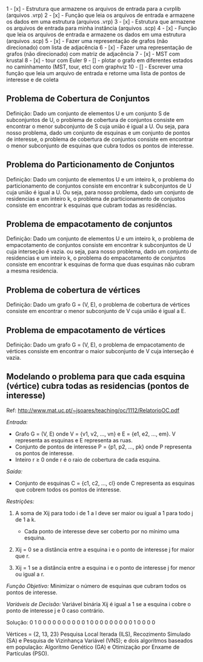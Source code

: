 1 - [x] - Estrutura que armazene os arquivos de entrada para a cvrplib (arquivos .vrp)
2 - [x] - Função que leia os arquivos de entrada e armazene os dados em uma estrutura (arquivos .vrp)
3 - [x] - Estrutura que armazene os arquivos de entrada para minha instância (arquivos .scp)
4 - [x] - Função que leia os arquivos de entrada e armazene os dados em uma estrutura (arquivos .scp)
5 - [x] - Fazer uma representação de grafos (não direcionado) com lista de adjacência
6 - [x] - Fazer uma representação de grafos (não direcionado) com matriz de adjacência
7 - [x] - MST com krustal
8 - [x] - tour com Euler
9 - [] - plotar o grafo em diferentes estados no caminhamento (MST, tour, etc) com graphviz
10 - [] - Escrever uma função que leia um arquivo de entrada e retorne uma lista de pontos de interesse e de coleta

## Problema de Cobertura de Conjuntos
Definição: Dado um conjunto de elementos U e um conjunto S de subconjuntos de U, o problema de cobertura de conjuntos consiste em encontrar o menor subconjunto de S cuja união é igual a U.
Ou seja, para nosso problema, dado um conjunto de esquinas e um conjunto de pontos de interesse, o problema de cobertura de conjuntos consiste em encontrar o menor subconjunto de esquinas que cubra todos os pontos de interesse.

## Problema do Particionamento de Conjuntos
Definição: Dado um conjunto de elementos U e um inteiro k, o problema do particionamento de conjuntos consiste em encontrar k subconjuntos de U cuja união é igual a U.
Ou seja, para nosso problema, dado um conjunto de residencias e um inteiro k, o problema de particionamento de conjustos consiste em encontrar k esquinas que cubram todas as residências.

## Problema de empacotamento de conjuntos
Definição: Dado um conjunto de elementos U e um inteiro k, o problema de empacotamento de conjuntos consiste em encontrar k subconjuntos de U cuja interseção é vazia.
ou seja, para nosso problema, dado um conjunto de residencias e um inteiro k, o problema do empacotamento de conjuntos consiste em encontrar k esquinas de forma que duas esquinas não cubram a mesma residencia.

## Problema de cobertura de vértices
Definição: Dado um grafo G = (V, E), o problema de cobertura de vértices consiste em encontrar o menor subconjunto de V cuja união é igual a E.

## Problema de empacotamento de vértices
Definição: Dado um grafo G = (V, E), o problema de empacotamento de vértices consiste em encontrar o maior subconjunto de V cuja interseção é vazia.

## Modelando o problema para que cada esquina (vértice) cubra todas as residencias (pontos de interesse)
Ref: http://www.mat.uc.pt/~jsoares/teaching/oc/1112/RelatorioOC.pdf

*Entrada:*
- Grafo G = (V, E) onde V = {v1, v2, ..., vn} e E = {e1, e2, ..., em}. V representa as esquinas e E representa as ruas.
- Conjunto de pontos de interesse P = {p1, p2, ..., pk} onde P representa os pontos de interesse.
- Inteiro r ≥ 0 onde r é o raio de cobertura de cada esquina.

*Saída:*
- Conjunto de esquinas C = {c1, c2, ..., cl} onde C representa as esquinas que cobrem todos os pontos de interesse.

*Restrições:*
1. A soma de Xij para todo i de 1 a l deve ser maior ou igual a 1 para todo j de 1 a k.
   - Cada ponto de interesse deve ser coberto por no mínimo uma esquina.

2. Xij = 0 se a distância entre a esquina i e o ponto de interesse j for maior que r.

3. Xij = 1 se a distância entre a esquina i e o ponto de interesse j for menor ou igual a r.

*Função Objetivo:*
Minimizar o número de esquinas que cubram todos os pontos de interesse.

*Variáveis de Decisão:*
Variável binária Xij é igual a 1 se a esquina i cobre o ponto de interesse j e 0 caso contrário.

Solução: 0 1 0 0 0 0 0 0 0 0 0 0 1 0 0 0 0 0 0 0 0 0 1 0 0 0 0

Vértices = {2, 13, 23}
Pesquisa Local Iterada (ILS), Recozimento Simulado (SA) e Pesquisa de Vizinhança Variável (VNS); e dois algoritmos baseados em população: Algoritmo Genético (GA) e Otimização por Enxame de Partículas (PSO).
